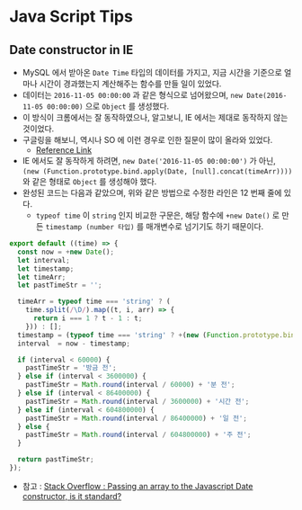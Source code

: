 # Java Script Tips
## Date constructor in IE
- MySQL 에서 받아온 `Date Time` 타입의 데이터를 가지고, 지금 시간을 기준으로 얼마나 시간이 경과했는지 계산해주는 함수를 만들 일이 있었다.
- 데이터는 `2016-11-05 00:00:00` 과 같은 형식으로 넘어왔으며, `new Date(2016-11-05 00:00:00)` 으로 `Object` 를 생성했다.
- 이 방식이 크롬에서는 잘 동작하였으나, 알고보니, IE 에서는 제대로 동작하지 않는 것이었다.
- 구글링을 해보니, 역시나 SO 에 이런 경우로 인한 질문이 많이 올라와 있었다.
  - [Reference Link](http://stackoverflow.com/questions/11291206/passing-an-array-to-the-javascript-date-constructor-is-it-standard)
- IE 에서도 잘 동작하게 하려면, `new Date('2016-11-05 00:00:00')` 가 아닌, `(new (Function.prototype.bind.apply(Date, [null].concat(timeArr))))` 와 같은 형태로 `Object` 를 생성해야 했다.
- 완성된 코드는 다음과 같았으며, 위와 같은 방법으로 수정한 라인은 12 번째 줄에 있다.
  - `typeof time` 이 `string` 인지 비교한 구문은, 해당 함수에 `+new Date()` 로 만든 `timestamp (number 타입)` 를 매개변수로 넘기기도 하기 때문이다.
```js
export default ((time) => {
  const now = +new Date();
  let interval;
  let timestamp;
  let timeArr;
  let pastTimeStr = '';

  timeArr = typeof time === 'string' ? (
    time.split(/\D/).map((t, i, arr) => {
      return i === 1 ? t - 1 : t;
    })) : [];
  timestamp = (typeof time === 'string' ? +(new (Function.prototype.bind.apply(Date, [null].concat(timeArr)))) : +time);
  interval  = now - timestamp;

  if (interval < 60000) {
    pastTimeStr = '방금 전';
  } else if (interval < 3600000) {
    pastTimeStr = Math.round(interval / 60000) + '분 전';
  } else if (interval < 86400000) {
    pastTimeStr = Math.round(interval / 3600000) + '시간 전';
  } else if (interval < 604800000) {
    pastTimeStr = Math.round(interval / 86400000) + '일 전';
  } else {
    pastTimeStr = Math.round(interval / 604800000) + '주 전';
  }

  return pastTimeStr;
});
```
- 참고 : [Stack Overflow : Passing an array to the Javascript Date constructor, is it standard?](http://stackoverflow.com/questions/11291206/passing-an-array-to-the-javascript-date-constructor-is-it-standard)

